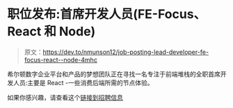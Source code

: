 # 职位发布:首席开发人员(FE-Focus、React 和 Node)

> 原文：<https://dev.to/nmunson12/job-posting-lead-developer-fe-focus-react--node-4mhc>

希尔顿数字企业平台和产品的梦想团队正在寻找一名专注于前端堆栈的全职首席开发人员:主要是 React -一些消费后端所需的节点体验。

如果你感兴趣，请查看这个[链接到招聘信息](https://jobs.hilton.com/job/Lead-Front-end-Developer/J3V3SK6940D4BG75YCP)